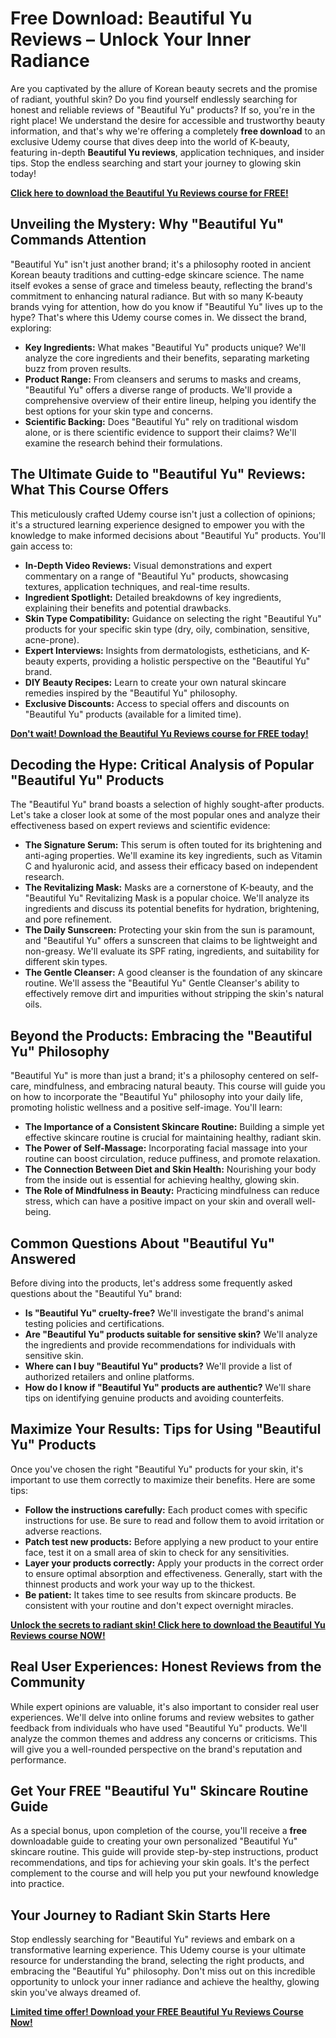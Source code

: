 # Free Download: Beautiful Yu Reviews – Unlock Your Inner Radiance

Are you captivated by the allure of Korean beauty secrets and the promise of radiant, youthful skin? Do you find yourself endlessly searching for honest and reliable reviews of "Beautiful Yu" products? If so, you're in the right place! We understand the desire for accessible and trustworthy beauty information, and that's why we're offering a completely **free download** to an exclusive Udemy course that dives deep into the world of K-beauty, featuring in-depth **Beautiful Yu reviews**, application techniques, and insider tips. Stop the endless searching and start your journey to glowing skin today!

[**Click here to download the Beautiful Yu Reviews course for FREE!**](https://udemywork.com/beautiful-yu-reviews)

## Unveiling the Mystery: Why "Beautiful Yu" Commands Attention

"Beautiful Yu" isn't just another brand; it's a philosophy rooted in ancient Korean beauty traditions and cutting-edge skincare science. The name itself evokes a sense of grace and timeless beauty, reflecting the brand's commitment to enhancing natural radiance. But with so many K-beauty brands vying for attention, how do you know if "Beautiful Yu" lives up to the hype? That's where this Udemy course comes in. We dissect the brand, exploring:

*   **Key Ingredients:** What makes "Beautiful Yu" products unique? We'll analyze the core ingredients and their benefits, separating marketing buzz from proven results.
*   **Product Range:** From cleansers and serums to masks and creams, "Beautiful Yu" offers a diverse range of products. We'll provide a comprehensive overview of their entire lineup, helping you identify the best options for your skin type and concerns.
*   **Scientific Backing:** Does "Beautiful Yu" rely on traditional wisdom alone, or is there scientific evidence to support their claims? We'll examine the research behind their formulations.

## The Ultimate Guide to "Beautiful Yu" Reviews: What This Course Offers

This meticulously crafted Udemy course isn't just a collection of opinions; it's a structured learning experience designed to empower you with the knowledge to make informed decisions about "Beautiful Yu" products. You'll gain access to:

*   **In-Depth Video Reviews:** Visual demonstrations and expert commentary on a range of "Beautiful Yu" products, showcasing textures, application techniques, and real-time results.
*   **Ingredient Spotlight:** Detailed breakdowns of key ingredients, explaining their benefits and potential drawbacks.
*   **Skin Type Compatibility:** Guidance on selecting the right "Beautiful Yu" products for your specific skin type (dry, oily, combination, sensitive, acne-prone).
*   **Expert Interviews:** Insights from dermatologists, estheticians, and K-beauty experts, providing a holistic perspective on the "Beautiful Yu" brand.
*   **DIY Beauty Recipes:** Learn to create your own natural skincare remedies inspired by the "Beautiful Yu" philosophy.
*   **Exclusive Discounts:** Access to special offers and discounts on "Beautiful Yu" products (available for a limited time).

[**Don't wait! Download the Beautiful Yu Reviews course for FREE today!**](https://udemywork.com/beautiful-yu-reviews)

## Decoding the Hype: Critical Analysis of Popular "Beautiful Yu" Products

The "Beautiful Yu" brand boasts a selection of highly sought-after products. Let's take a closer look at some of the most popular ones and analyze their effectiveness based on expert reviews and scientific evidence:

*   **The Signature Serum:** This serum is often touted for its brightening and anti-aging properties. We'll examine its key ingredients, such as Vitamin C and hyaluronic acid, and assess their efficacy based on independent research.
*   **The Revitalizing Mask:** Masks are a cornerstone of K-beauty, and the "Beautiful Yu" Revitalizing Mask is a popular choice. We'll analyze its ingredients and discuss its potential benefits for hydration, brightening, and pore refinement.
*   **The Daily Sunscreen:** Protecting your skin from the sun is paramount, and "Beautiful Yu" offers a sunscreen that claims to be lightweight and non-greasy. We'll evaluate its SPF rating, ingredients, and suitability for different skin types.
*   **The Gentle Cleanser:** A good cleanser is the foundation of any skincare routine. We'll assess the "Beautiful Yu" Gentle Cleanser's ability to effectively remove dirt and impurities without stripping the skin's natural oils.

## Beyond the Products: Embracing the "Beautiful Yu" Philosophy

"Beautiful Yu" is more than just a brand; it's a philosophy centered on self-care, mindfulness, and embracing natural beauty. This course will guide you on how to incorporate the "Beautiful Yu" philosophy into your daily life, promoting holistic wellness and a positive self-image. You'll learn:

*   **The Importance of a Consistent Skincare Routine:** Building a simple yet effective skincare routine is crucial for maintaining healthy, radiant skin.
*   **The Power of Self-Massage:** Incorporating facial massage into your routine can boost circulation, reduce puffiness, and promote relaxation.
*   **The Connection Between Diet and Skin Health:** Nourishing your body from the inside out is essential for achieving healthy, glowing skin.
*   **The Role of Mindfulness in Beauty:** Practicing mindfulness can reduce stress, which can have a positive impact on your skin and overall well-being.

## Common Questions About "Beautiful Yu" Answered

Before diving into the products, let's address some frequently asked questions about the "Beautiful Yu" brand:

*   **Is "Beautiful Yu" cruelty-free?** We'll investigate the brand's animal testing policies and certifications.
*   **Are "Beautiful Yu" products suitable for sensitive skin?** We'll analyze the ingredients and provide recommendations for individuals with sensitive skin.
*   **Where can I buy "Beautiful Yu" products?** We'll provide a list of authorized retailers and online platforms.
*   **How do I know if "Beautiful Yu" products are authentic?** We'll share tips on identifying genuine products and avoiding counterfeits.

## Maximize Your Results: Tips for Using "Beautiful Yu" Products

Once you've chosen the right "Beautiful Yu" products for your skin, it's important to use them correctly to maximize their benefits. Here are some tips:

*   **Follow the instructions carefully:** Each product comes with specific instructions for use. Be sure to read and follow them to avoid irritation or adverse reactions.
*   **Patch test new products:** Before applying a new product to your entire face, test it on a small area of skin to check for any sensitivities.
*   **Layer your products correctly:** Apply your products in the correct order to ensure optimal absorption and effectiveness. Generally, start with the thinnest products and work your way up to the thickest.
*   **Be patient:** It takes time to see results from skincare products. Be consistent with your routine and don't expect overnight miracles.

[**Unlock the secrets to radiant skin! Click here to download the Beautiful Yu Reviews course NOW!**](https://udemywork.com/beautiful-yu-reviews)

## Real User Experiences: Honest Reviews from the Community

While expert opinions are valuable, it's also important to consider real user experiences. We'll delve into online forums and review websites to gather feedback from individuals who have used "Beautiful Yu" products. We'll analyze the common themes and address any concerns or criticisms. This will give you a well-rounded perspective on the brand's reputation and performance.

## Get Your FREE "Beautiful Yu" Skincare Routine Guide

As a special bonus, upon completion of the course, you'll receive a **free** downloadable guide to creating your own personalized "Beautiful Yu" skincare routine. This guide will provide step-by-step instructions, product recommendations, and tips for achieving your skin goals. It's the perfect complement to the course and will help you put your newfound knowledge into practice.

## Your Journey to Radiant Skin Starts Here

Stop endlessly searching for "Beautiful Yu" reviews and embark on a transformative learning experience. This Udemy course is your ultimate resource for understanding the brand, selecting the right products, and embracing the "Beautiful Yu" philosophy. Don't miss out on this incredible opportunity to unlock your inner radiance and achieve the healthy, glowing skin you've always dreamed of.

[**Limited time offer! Download your FREE Beautiful Yu Reviews Course Now!**](https://udemywork.com/beautiful-yu-reviews)
